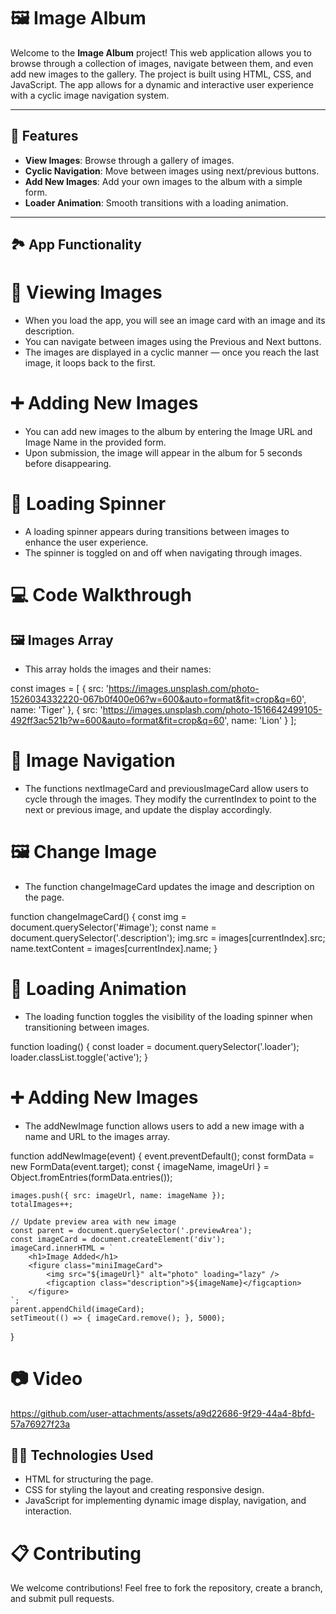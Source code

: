 # 🖼️ **Image Album**

Welcome to the **Image Album** project! This web application allows you to browse through a collection of images, navigate between them, and even add new images to the gallery. The project is built using HTML, CSS, and JavaScript. The app allows for a dynamic and interactive user experience with a cyclic image navigation system.

---

## 🚀 **Features**

- **View Images**: Browse through a gallery of images.
- **Cyclic Navigation**: Move between images using next/previous buttons.
- **Add New Images**: Add your own images to the album with a simple form.
- **Loader Animation**: Smooth transitions with a loading animation.

---


## 🏞️ App Functionality
# 📸 Viewing Images
 - When you load the app, you will see an image card with an image and its description.
 - You can navigate between images using the Previous and Next buttons.
 - The images are displayed in a cyclic manner — once you reach the last image, it loops back to the first.
# ➕ Adding New Images
 - You can add new images to the album by entering the Image URL and Image Name in the provided form.
 - Upon submission, the image will appear in the album for 5 seconds before disappearing.
# 🔄 Loading Spinner
 - A loading spinner appears during transitions between images to enhance the user experience.
 - The spinner is toggled on and off when navigating through images.
# 💻 Code Walkthrough
## 🖼️ Images Array
 - This array holds the images and their names:

const images = [
    { src: 'https://images.unsplash.com/photo-1526034332220-067b0f400e06?w=600&auto=format&fit=crop&q=60', name: 'Tiger' },
    { src: 'https://images.unsplash.com/photo-1516642499105-492ff3ac521b?w=600&auto=format&fit=crop&q=60', name: 'Lion' }
];
# 🔄 Image Navigation
 - The functions nextImageCard and previousImageCard allow users to cycle through the images. They modify the currentIndex to point to the next or previous image, and update the display accordingly.

# 🖼️ Change Image
 - The function changeImageCard updates the image and description on the page.


function changeImageCard() {
    const img = document.querySelector('#image');
    const name = document.querySelector('.description');
    img.src = images[currentIndex].src;
    name.textContent = images[currentIndex].name;
}
# 🔄 Loading Animation
 - The loading function toggles the visibility of the loading spinner when transitioning between images.


function loading() {
    const loader = document.querySelector('.loader');
    loader.classList.toggle('active');
}
# ➕ Adding New Images
 - The addNewImage function allows users to add a new image with a name and URL to the images array.

function addNewImage(event) {
    event.preventDefault();
    const formData = new FormData(event.target);
    const { imageName, imageUrl } = Object.fromEntries(formData.entries());

    images.push({ src: imageUrl, name: imageName });
    totalImages++;

    // Update preview area with new image
    const parent = document.querySelector('.previewArea');
    const imageCard = document.createElement('div');
    imageCard.innerHTML = `
        <h1>Image Added</h1>
        <figure class="miniImageCard">
            <img src="${imageUrl}" alt="photo" loading="lazy" />
            <figcaption class="description">${imageName}</figcaption>
        </figure>
    `;
    parent.appendChild(imageCard);
    setTimeout(() => { imageCard.remove(); }, 5000);
}
# 📷 Video


https://github.com/user-attachments/assets/a9d22686-9f29-44a4-8bfd-57a76927f23a


## 🧑‍💻 Technologies Used
 - HTML for structuring the page.
 - CSS for styling the layout and creating responsive design.
 - JavaScript for implementing dynamic image display, navigation, and interaction.


# 📋 Contributing
We welcome contributions! Feel free to fork the repository, create a branch, and submit pull requests.



